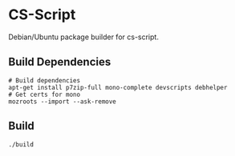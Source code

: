 # CS-Script

Debian/Ubuntu package builder for cs-script.

## Build Dependencies

```
# Build dependencies
apt-get install p7zip-full mono-complete devscripts debhelper
# Get certs for mono
mozroots --import --ask-remove
```

## Build

```
./build
```
